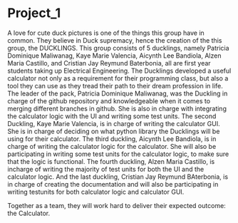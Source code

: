 # Project_1
A love for cute duck pictures is one of the things this group have in common. They believe in Duck supremacy, hence the creation of the this group, the DUCKLINGS. This group consists of 5 ducklings, namely Patricia Dominique Maliwanag, Kaye Marie Valencia, Aicynth Lee Bandiola, Alzen Maria Castillo, and Cristian Jay Reymund Baterbonia, all are first year students taking up Electrical Engineering. The Ducklings developed a useful calculator not only as a requirement for their programming class, but also a tool they can use as they tread their path to their dream profession in life. The leader of the pack, Patricia Dominique Maliwanag, was the Duckling in charge of the github repository and knowledgeable when it comes to merging different branches in github. She is also in charge with integrating the calculator logic with the UI and writing some test units. The second Duckling, Kaye Marie Valencia, is in charge of writing the calculator GUI. She is in charge of deciding on what python library the Ducklings will be using for their calculator. The third duckling, Aicynth Lee Bandiola, is in charge of writing the calculator logic for the calculator. She will also be participating in writing some test units for the calculator logic, to make sure that the logic is functional. The fourth duckling, Alzen Maria Castillo, is incharge of writing the majority of test units for both the UI and the calculator logic. And the last duckling, Cristian Jay Reymund BAterbonia, is in charge of creating the documentation and will also be participating in writing testunits for both calculator logic and calculator GUI.

Together as a team, they will work hard to deliver their expected outcome: the Calculator. 

